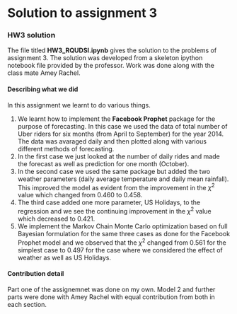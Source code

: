 # Solution to assignment 3

### HW3 solution

The file titled **HW3_RQUDSI.ipynb** gives the solution to the problems of 
assignment 3. The solution was developed from a skeleton ipython notebook file
 provided by the professor. Work was done along with the class mate Amey Rachel.

#### Describing what we did

In this assignment we learnt to do various things.
 1. We learnt how to implement the **Facebook Prophet** package for the 
 purpose of forecasting. In this case we used the data of total number of 
 Uber riders for six months (from April to September) for the year 2014.
 The data was avaraged daily and then plotted along with various different 
 methods of forecasting.
 2. In the first case we just looked at the number of daily rides and made the 
 forecast as well as prediction for one month (October).
 3. In the second case we used the same package but added the two weather 
 parameters (daily average temperature and daily mean rainfall). This 
 improved the model as evident from the improvement in the $\chi^2$ value
  which changed from 0.460 to 0.458.
 4. The third case added one more parameter, US Holidays, to the regression 
 and we see the continuing improvement in the $\chi^2$ value which decreased to
  0.421.
 5. We implement the Markov Chain Monte Carlo optimization based on full 
 Bayesian formulation for the same three cases as done for the Facebook 
 Prophet model and we observed that the $\chi^2$ changed from 0.561 for the 
 simplest case to 0.497 for the case where we considered the effect of weather 
 as well as US Holidays.

#### Contribution detail

Part one of the assignemnet was done on my own.
Model 2 and further parts were done with Amey Rachel with equal contribution 
from both in each section.

